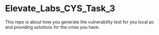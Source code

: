# Elevate_Labs_CYS_Task_3
This repo is about how you generate the vulnerability test for you local pc and providing solutions for the crisis you have.
